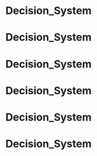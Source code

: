 # Decision_System
# Decision_System
# Decision_System
# Decision_System
# Decision_System
# Decision_System
